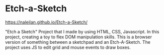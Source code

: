 # Etch-a-Sketch

https://naleilan.github.io/Etch-a-Sketch/

"Etch a Sketch" Project that I made by using HTML, CSS, Javascript. In this project, creating a toy to flex DOM manipulation skills. This is a browser version of something between a sketchpad and an Etch-A-Sketch.
The project uses JS to edit grid and mouse events to draw boxes.



 

